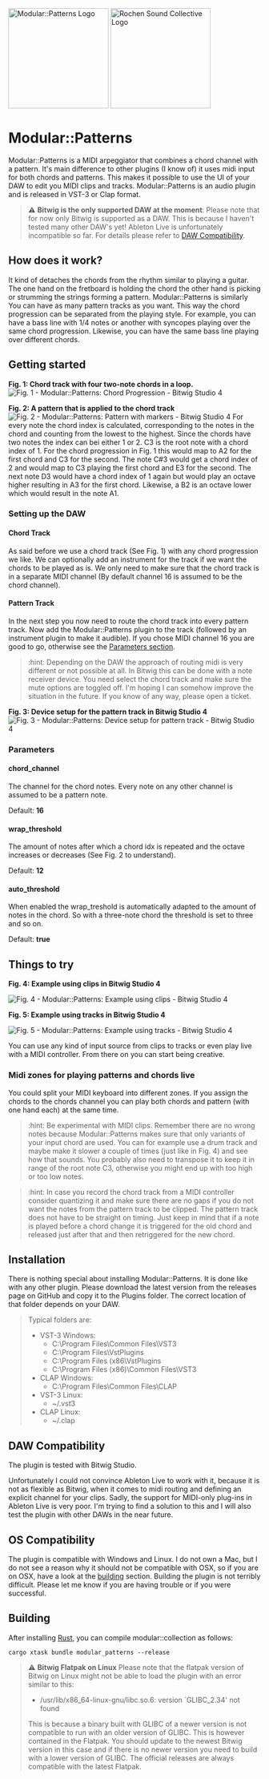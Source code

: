 <img src="../../img/modular-patterns-logo.png" alt="Modular::Patterns Logo" width="200" height="200"/>
<img src="../../img/rochen_sound_collective_logo_512.svg" alt="Rochen Sound Collective Logo" width="200" height="200"/>

# Modular::Patterns

Modular::Patterns is a MIDI arpeggiator that combines a chord channel with a pattern. It's main difference to other 
plugins (I know of) it uses midi input for both chords and patterns. This makes it possible to use the UI of 
your DAW to edit you MIDI clips and tracks. Modular::Patterns is an audio plugin and is released in VST-3 or Clap format. 

> :warning: **Bitwig is the only supported DAW at the moment**: Please note that for now only Bitwig is supported as a DAW.
> This is because I haven't tested many other DAW's yet! Ableton Live is unfortunately incompatible so far. For details 
> please refer to [DAW Compatibility](#daw-compatibility).

## How does it work?

It kind of detaches the chords from the rhythm similar to playing a guitar. The one hand on the fretboard is holding
the chord the other hand is picking or strumming the strings forming a pattern. Modular::Patterns is similarly You can have as many pattern tracks as 
you want. This way the chord progression can be separated from the playing style. For example, you can have a bass line 
with 1/4 notes or another with syncopes playing over the same chord progression. Likewise, you can have the same bass 
line playing over different
chords.

## Getting started

**Fig. 1: Chord track with four two-note chords in a loop.**
![Fig. 1 - Modular::Patterns: Chord Progression - Bitwig Studio 4](../../img/modular-patterns-chord-progression.png)

**Fig. 2: A pattern that is applied to the chord track**
![Fig. 2 - Modular::Patterns: Pattern with markers - Bitwig Studio 4](../../img/modular-patterns-pattern-with-markers.png)
For every note the chord index is calculated, corresponding to the notes in the chord and counting from the lowest to
the highest. Since the chords have two notes the index can bei either 1 or 2. C3 is the root note with a chord index 
of 1. For the chord progression in Fig. 1 this would map to A2 for the first chord and C3 for the second.
The note C#3 would get a chord index of 2 and would map to C3 playing the first chord and E3 for the second. The next 
note D3 would have a chord index of 1 again but would play an octave higher resulting in A3 for the first chord. 
Likewise, a B2 is an octave lower which would result in the note A1.

### Setting up the DAW

#### Chord Track

As said before we use a chord track (See Fig. 1) with any chord progression we like. We can optionally add an instrument 
for the track if we want the chords to be played as is. We only need to make sure that the chord track is in a separate 
MIDI channel (By default channel 16 is assumed to be the chord channel).

#### Pattern Track

In the next step you now need to route the chord track into every pattern track. Now add the Modular::Patterns plugin to 
the track (followed by an instrument plugin to make it audible). If you chose MIDI channel 16 you are good to go, 
otherwise see the [Parameters section](#parameters).

> :hint: Depending on the DAW the approach of routing midi is very different or not possible at all. In Bitwig this can 
> be done with a note receiver device. You need select the chord track and make sure the mute options are toggled off.
> I'm hoping I can somehow improve the situation in the future. If you know of any way, please open a ticket.
 
**Fig. 3: Device setup for the pattern track in Bitwig Studio 4**
![Fig. 3 - Modular::Patterns: Device setup for pattern track - Bitwig Studio 4](../../img/modular-patterns-devices-setup.png)

### Parameters

#### chord_channel
The channel for the chord notes. Every note on any other channel is assumed to be a pattern note.

Default: **16**

#### wrap_threshold
The amount of notes after which a chord idx is repeated and the octave increases or decreases (See Fig. 2 to understand).

Default: **12**

#### auto_threshold

When enabled the wrap_treshold is automatically adapted to the amount of notes in the chord. So with a three-note chord 
the threshold is set to three and so on. 

Default: **true**

## Things to try

**Fig. 4: Example using clips in Bitwig Studio 4**

![Fig. 4 - Modular::Patterns: Example using clips - Bitwig Studio 4](../../img/modular-patterns-clips.png)

**Fig. 5: Example using tracks in Bitwig Studio 4**

![Fig. 5 - Modular::Patterns: Example using tracks - Bitwig Studio 4](../../img/modular-patterns-tracks.png)

You can use any kind of input source from clips to tracks or even play live
with a MIDI controller. From there on you can start being creative. 

### Midi zones for playing patterns and chords live
You could split your MIDI keyboard into different 
zones. If you assign the chords to the chords channel you can play both chords and pattern (with one hand each) at the 
same time.



> :hint: Be experimental with MIDI clips. Remember there are no wrong notes because Modular::Patterns
> makes sure that only variants of your input chord are used. You can for example use a drum track and maybe make it 
> slower a couple of times (just like in Fig. 4) and see how that sounds. You probably also need to transpose it to 
> keep it in range of the root note C3, otherwise you might end up with too high or too low notes. 

> :hint: In case you record the chord track from a MIDI controller consider quantizing it and make sure there are no 
> gaps if you do not want the notes from the pattern track to be clipped. The pattern track does not have to be straight
> on timing. Just keep in mind that if a note is played before a chord change it is triggered for the old chord and 
> released just after that and then retriggered for the new chord. 
> 

## Installation

There is nothing special about installing Modular::Patterns. It is done like with any other plugin.
Please download the latest version from the releases page on GitHub and copy it to the Plugins folder. The correct 
location of that folder depends on your DAW. 

> Typical folders are:
> - VST-3 Windows:
>   - C:\Program Files\Common Files\VST3
>   - C:\Program Files\VstPlugins
>   - C:\Program Files (x86\VstPlugins
>   - C:\Program Files (x86)\Common Files\VST3
> - CLAP Windows:
>   - C:\Program Files\Common Files\CLAP
> - VST-3 Linux:
>   - ~/.vst3
> - CLAP Linux:
>   - ~/.clap

## DAW Compatibility
The plugin is tested with Bitwig Studio.

Unfortunately I could not convince Ableton Live to work with it, because it is not as flexible as Bitwig, when it comes 
to midi routing and defining an explicit channel for your clips. Sadly, the support for MIDI-only plug-ins in Ableton 
Live is very poor. I'm trying to find a solution to this and I will also test the plugin with other DAWs in the near future.

## OS Compatibility
The plugin is compatible with Windows and Linux. I do not own a Mac, but I do not see a reason why it should not be 
compatible with OSX, so if you are on OSX, have a look at the [building](#Building) section. Building the plugin is not 
terribly difficult. Please let me know if you are having trouble or if you were successful.

## Building

After installing [Rust](https://rustup.rs/), you can compile modular::collection as follows:

```shell
cargo xtask bundle modular_patterns --release
```
> :warning: **Bitwig Flatpak on Linux** Please note that the flatpak version of Bitwig on Linux might not be able to 
> load the plugin with an error similar to this:
> - /usr/lib/x86_64-linux-gnu/libc.so.6: version `GLIBC_2.34' not found
> 
> This is because a binary built with GLIBC of a newer version is not compatible to run with an older version of GLIBC.
> This is however contained in the Flatpak. You should update to the newest Bitwig version in this case and if there is
> no newer version you need to build with a lower version of GLIBC. The official releases are always compatible with
> the latest Flatpak.
